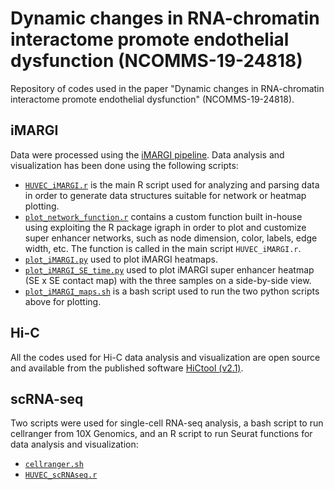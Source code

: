 # Dynamic changes in RNA-chromatin interactome promote endothelial dysfunction (NCOMMS-19-24818)

Repository of codes used in the paper "Dynamic changes in RNA-chromatin interactome promote endothelial dysfunction" (NCOMMS-19-24818).

## iMARGI

Data were processed using the [iMARGI pipeline](https://sysbio.ucsd.edu/imargi_pipeline/). Data analysis and visualization has been done using the following scripts:

- [``HUVEC_iMARGI.r``](./iMARGI_scripts/HUVEC_iMARGI.r) is the main R script used for analyzing and parsing data in order to generate data structures suitable for network or heatmap plotting.
- [``plot_network_function.r``](./iMARGI_scripts/plot_network_function.r) contains a custom function built in-house using exploiting the R package igraph in order to plot and customize super enhancer networks, such as node dimension, color, labels, edge width, etc. The function is called in the main script ``HUVEC_iMARGI.r``.
- [``plot_iMARGI.py``](./iMARGI_scripts/plot_iMARGI.py) used to plot iMARGI heatmaps.
- [``plot_iMARGI_SE_time.py``](./iMARGI_scripts/plot_iMARGI_SE_time.py) used to plot iMARGI super enhancer heatmap (SE x SE contact map) with the three samples on a side-by-side view.
- [``plot_iMARGI_maps.sh``](./iMARGI_scripts/plot_iMARGI_maps.sh) is a bash script used to run the two python scripts above for plotting.


## Hi-C

All the codes used for Hi-C data analysis and visualization are open source and available from the published software [HiCtool (v2.1)](https://github.com/Zhong-Lab-UCSD/HiCtool).


## scRNA-seq

Two scripts were used for single-cell RNA-seq analysis, a bash script to run cellranger from 10X Genomics, and an R script to run Seurat functions for data analysis and visualization:

- [``cellranger.sh``](./scRNAseq_scripts/cellranger.sh)
- [``HUVEC_scRNAseq.r``](./scRNAseq_scripts/HUVEC_scRNAseq.r)
